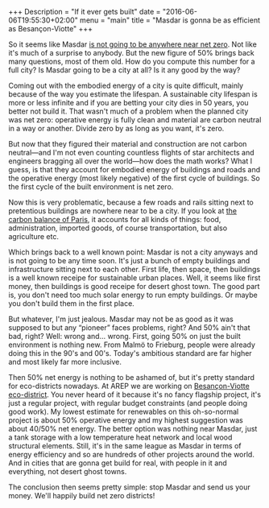+++
Description = "If it ever gets built"
date = "2016-06-06T19:55:30+02:00"
menu = "main"
title = "Masdar is gonna be as efficient as Besançon-Viotte"
+++

So it seems like Masdar [is not going to be anywhere near net zero](https://www.theguardian.com/environment/2016/feb/16/masdars-zero-carbon-dream-could-become-worlds-first-green-ghost-town). Not like it's much of a surprise to anybody. But the new figure of 50% brings back many questions, most of them old. How do you compute this number for a full city? Is Masdar going to be a city at all? Is it any good by the way? 

Coming out with the embodied energy of a city is quite difficult, mainly because of the way you estimate the lifespan. A sustainable city lifespan is more or less infinite and if you are betting your city dies in 50 years, you better not build it. That wasn't much of a problem when the planned city was net zero: operative energy is fully clean and material are carbon neutral in a way or another. Divide zero by as long as you want, it's zero.

But now that they figured their material and construction are not carbon neutral—and I'm not even counting countless flights of star architects and engineers bragging all over the world—how does the math works? What I guess, is that they account for embodied energy of buildings and roads and the operative energy (most likely negative) of the first cycle of buildings. So the first cycle of the built environment is net zero.

Now this is very problematic, because a few roads and rails sitting next to pretentious buildings are nowhere near to be a city. If you look at [the carbon balance of Paris](http://www.paris.fr/viewmultimediadocument?multimediadocument-id=31448), it accounts for all kinds of things: food, administration, imported goods, of course transportation, but also agriculture etc. 

Which brings back to a well known point: Masdar is not a city anyways and is not going to be any time soon. It's just a bunch of empty buildings and infrastructure sitting next to each other. First life, then space, then buildings is a well known receipe for sustainable urban places. Well, it seems like first money, then buildings is good receipe for desert ghost town. The good part is, you don't need too much solar energy to run empty buildings. Or maybe you don't build them in the first place.

But whatever, I'm just jealous. Masdar may not be as good as it was supposed to but any “pioneer” faces problems, right? And 50% ain't that bad, right? Well: wrong and… wrong. First, going 50% on just the built environment is nothing new. From Malmö to Frieburg, people were already doing this in the 90's and 00's. Today's ambitious standard are far higher and most likely far more inclusive.

Then 50% net energy is nothing to be ashamed of, but it's pretty standard for eco-districts nowadays. At AREP we are working on [Besançon-Viotte eco-district](http://www.tracesecritesnews.fr/actualite/besancon-57219). You never heard of it because it's no fancy flagship project, it's just a regular project, with regular budget constraints (and people doing good work). My lowest estimate for renewables on this oh-so-normal project is about 50% operative energy and my highest suggestion was about 40/50% net energy. The better option was nothing near Masdar, just a tank storage with a low temperature heat network and local wood structural elements. Still, it's in the same league as Masdar in terms of energy efficiency and so are hundreds of other projects around the world. And in cities that are gonna get build for real, with people in it and everything, not desert ghost towns.

The conclusion then seems pretty simple: stop Masdar and send us your money. We'll happily build net zero districts!